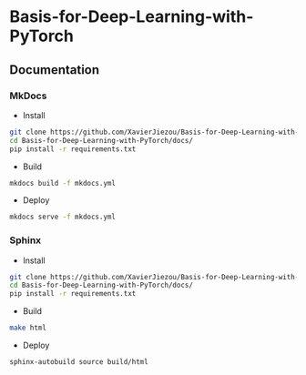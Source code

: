# Basis-for-Deep-Learning-with-PyTorch

## Documentation

### MkDocs

- Install

```bash
git clone https://github.com/XavierJiezou/Basis-for-Deep-Learning-with-PyTorch.git
cd Basis-for-Deep-Learning-with-PyTorch/docs/
pip install -r requirements.txt
```

- Build

```bash
mkdocs build -f mkdocs.yml
```

- Deploy

```bash
mkdocs serve -f mkdocs.yml
```

### Sphinx

- Install

```bash
git clone https://github.com/XavierJiezou/Basis-for-Deep-Learning-with-PyTorch.git
cd Basis-for-Deep-Learning-with-PyTorch/docs/
pip install -r requirements.txt
```

- Build

```bash
make html
```

- Deploy

```bash
sphinx-autobuild source build/html
```


